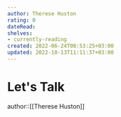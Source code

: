 ```yaml
---
author: Therese Huston
rating: 0
dateRead: 
shelves: 
- currently-reading
created: 2022-06-24T08:53:25+03:00
updated: 2022-10-13T11:11:37+03:00
---
```

# Let's Talk

author::[[Therese Huston]]